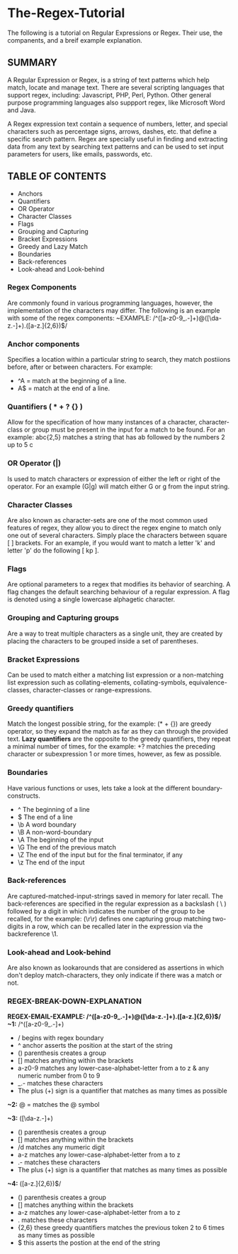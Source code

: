 # The-Regex-Tutorial
The following is a tutorial on Regular Expressions or Regex. Their use, the companents, and a breif example explanation.

## SUMMARY
A Regular Expression or Regex, is a string of text patterns which help match, locate and manage text.
There are several scripting languages that support regex, including: Javascript, PHP, Perl, Python. Other general purpose programming languages also suppport regex, like Microsoft Word and Java.

A Regex expression text contain a sequence of numbers, letter, and special characters such as percentage signs, arrows, dashes, etc. that define a specific search pattern.
Regex are specially useful in finding and extracting data from any text by searching text patterns and can be used to set input parameters for users, like emails, passwords, etc.


## TABLE OF CONTENTS
* Anchors
* Quantifiers
* OR Operator
* Character Classes
* Flags
* Grouping and Capturing
* Bracket Expressions
* Greedy and Lazy Match
* Boundaries
* Back-references
* Look-ahead and Look-behind

### Regex Components
Are commonly found in various programming languages, however, the implementation of the characters may differ. The following is an example with some of the regex components: 
~EXAMPLE: /^([a-z0-9_\.-]+)@([\da-z\.-]+)\.([a-z\.]{2,6})$/

### Anchor components 
Specifies a location within a particular string to search, they match postiions before, after or between characters. For example: 
* ^A = match at the beginning of a line. 
* A$ = match at the end of a line.

### Quantifiers ( * + ? {} ) 
Allow for the specification of how many instances of a character, character-class or group must be present in the input for a match to be found. 
For an example: abc{2,5} matches a string that has ab followed by the numbers 2 up to 5 c

### OR Operator (|) 
Is used to match characters or expression of either the left or right of the operator. For an example (G|g) will match either G or g from the input string.

### Character Classes 
Are also known as character-sets are one of the most common used features of regex, they allow you to direct the regex engine to match only one out of several characters. Simply place the characters between square [ ] brackets. For an example, if you would want to match a letter 'k' and letter 'p' do the following [ kp ].

### Flags 
Are optional parameters to a regex that modifies its behavior of searching. A flag changes the default searching behaviour of a regular expression. A flag is denoted using a single lowercase alphagetic character.

### Grouping and Capturing groups 
Are a way to treat multiple characters as a single unit, they are created by placing the characters to be grouped inside a set of parentheses.

### Bracket Expressions 
Can be used to match either a matching list expression or a non-matching list expression such as collating-elements, collating-symbols, equivalence-classes, character-classes or range-expressions.

### Greedy quantifiers 
Match the longest possible string, for the example: (* + {}) are greedy operator, so they expand the match as far as they can through the provided text.
**Lazy quantifiers** are the opposite to the greedy quantifiers, they repeat a minimal number of times, for the example: +? matchies the preceding character or subexpression 1 or more times, however, as few as possible.

### Boundaries 
Have various functions or uses, lets take a look at the different boundary-constructs.
* ^ The beginning of a line
* $ The end of a line
* \b A word boundary
* \B A non-word-boundary
* \A The beginning of the input
* \G The end of the previous match
* \Z The end of the input but for the final terminator, if any
* \z The end of the input

### Back-references 
Are captured-matched-input-strings saved in memory for later recall. The back-references are specified in the regular expression as a backslash ( \ ) followed by a digit in which indicates the number of the group to be recalled, for the example: (\r\r) defines one capturing group matching two-digits in a row, which can be recalled later in the expression via the backreference \1.

### Look-ahead and Look-behind 
Are also known as lookarounds that are considered as assertions in which don't deploy match-characters, they only indicate if there was a match or not. 

### REGEX-BREAK-DOWN-EXPLANATION
**REGEX-EMAIL-EXAMPLE: /^([a-z0-9_\.-]+)@([\da-z\.-]+)\.([a-z\.]{2,6})$/**
**~1:** /^([a-z0-9_\.-]+)
* / begins with regex boundary
* ^ anchor asserts the position at the start of the string
* () parenthesis creates a group
* [] matches anything within the brackets
* a-z0-9 matches any lower-case-alphabet-letter from a to z & any numeric number from 0 to 9
* _\.- matches these characters
* The plus (+) sign is a quantifier that matches as many times as possible

**~2:** @ = matches the @ symbol

**~3:** ([\da-z\.-]+)
* () parenthesis creates a group
* [] matches anything within the brackets
* /d matches any mumeric digit
* a-z matches any lower-case-alphabet-letter from a to z
* \.- matches these characters
* The plus (+) sign is a quantifier that matches as many times as possible

**~4:** ([a-z\.]{2,6})$/
* () parenthesis creates a group
* [] matches anything within the brackets
* a-z matches any lower-case-alphabet-letter from a to z
* \. matches these characters
* {2,6} these greedy quantifiers matches the previous token 2 to 6 times as many times as possible
* $ this asserts the postion at the end of the string